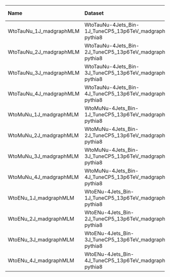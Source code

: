 | Name                    | Dataset                                                   | RunIII2024Summer24 Root Request     | Root Status                          | NanoV15 Status                       | Chained Request                                                                                                                                                                                                         |
|:------------------------|:----------------------------------------------------------|:------------------------------------|:-------------------------------------|:-------------------------------------|:------------------------------------------------------------------------------------------------------------------------------------------------------------------------------------------------------------------------|
| WtoTauNu_1J_madgraphMLM | WtoTauNu-4Jets_Bin-1J_TuneCP5_13p6TeV_madgraphMLM-pythia8 | GEN-RunIII2024Summer24wmLHEGS-00348 | $${\color{blue}\textbf{SUBMITTED}}$$ | $${\color{blue}\textbf{SUBMITTED}}$$ | [here](https://cms-pdmv-prod.web.cern.ch/mcm/requests?page=0&member_of_chain=GEN-chain_RunIII2024Summer24wmLHEGS_flowRunIII2024Summer24DRPremix_flowRunIII2024Summer24MiniAODv6_flowRunIII2024Summer24NanoAODv15-00277) |
| WtoTauNu_2J_madgraphMLM | WtoTauNu-4Jets_Bin-2J_TuneCP5_13p6TeV_madgraphMLM-pythia8 | NONE                                | $${\color{red}\textbf{MISSING}}$$    | $${\color{red}\textbf{MISSING}}$$    | N/A                                                                                                                                                                                                                     |
| WtoTauNu_3J_madgraphMLM | WtoTauNu-4Jets_Bin-3J_TuneCP5_13p6TeV_madgraphMLM-pythia8 | NONE                                | $${\color{red}\textbf{MISSING}}$$    | $${\color{red}\textbf{MISSING}}$$    | N/A                                                                                                                                                                                                                     |
| WtoTauNu_4J_madgraphMLM | WtoTauNu-4Jets_Bin-4J_TuneCP5_13p6TeV_madgraphMLM-pythia8 | NONE                                | $${\color{red}\textbf{MISSING}}$$    | $${\color{red}\textbf{MISSING}}$$    | N/A                                                                                                                                                                                                                     |
| WtoMuNu_1J_madgraphMLM  | WtoMuNu-4Jets_Bin-1J_TuneCP5_13p6TeV_madgraphMLM-pythia8  | GEN-RunIII2024Summer24wmLHEGS-00347 | $${\color{blue}\textbf{SUBMITTED}}$$ | $${\color{blue}\textbf{SUBMITTED}}$$ | [here](https://cms-pdmv-prod.web.cern.ch/mcm/requests?page=0&member_of_chain=GEN-chain_RunIII2024Summer24wmLHEGS_flowRunIII2024Summer24DRPremix_flowRunIII2024Summer24MiniAODv6_flowRunIII2024Summer24NanoAODv15-00276) |
| WtoMuNu_2J_madgraphMLM  | WtoMuNu-4Jets_Bin-2J_TuneCP5_13p6TeV_madgraphMLM-pythia8  | NONE                                | $${\color{red}\textbf{MISSING}}$$    | $${\color{red}\textbf{MISSING}}$$    | N/A                                                                                                                                                                                                                     |
| WtoMuNu_3J_madgraphMLM  | WtoMuNu-4Jets_Bin-3J_TuneCP5_13p6TeV_madgraphMLM-pythia8  | NONE                                | $${\color{red}\textbf{MISSING}}$$    | $${\color{red}\textbf{MISSING}}$$    | N/A                                                                                                                                                                                                                     |
| WtoMuNu_4J_madgraphMLM  | WtoMuNu-4Jets_Bin-4J_TuneCP5_13p6TeV_madgraphMLM-pythia8  | NONE                                | $${\color{red}\textbf{MISSING}}$$    | $${\color{red}\textbf{MISSING}}$$    | N/A                                                                                                                                                                                                                     |
| WtoENu_1J_madgraphMLM   | WtoENu-4Jets_Bin-1J_TuneCP5_13p6TeV_madgraphMLM-pythia8   | GEN-RunIII2024Summer24wmLHEGS-00346 | $${\color{blue}\textbf{SUBMITTED}}$$ | $${\color{blue}\textbf{SUBMITTED}}$$ | [here](https://cms-pdmv-prod.web.cern.ch/mcm/requests?page=0&member_of_chain=GEN-chain_RunIII2024Summer24wmLHEGS_flowRunIII2024Summer24DRPremix_flowRunIII2024Summer24MiniAODv6_flowRunIII2024Summer24NanoAODv15-00275) |
| WtoENu_2J_madgraphMLM   | WtoENu-4Jets_Bin-2J_TuneCP5_13p6TeV_madgraphMLM-pythia8   | NONE                                | $${\color{red}\textbf{MISSING}}$$    | $${\color{red}\textbf{MISSING}}$$    | N/A                                                                                                                                                                                                                     |
| WtoENu_3J_madgraphMLM   | WtoENu-4Jets_Bin-3J_TuneCP5_13p6TeV_madgraphMLM-pythia8   | NONE                                | $${\color{red}\textbf{MISSING}}$$    | $${\color{red}\textbf{MISSING}}$$    | N/A                                                                                                                                                                                                                     |
| WtoENu_4J_madgraphMLM   | WtoENu-4Jets_Bin-4J_TuneCP5_13p6TeV_madgraphMLM-pythia8   | NONE                                | $${\color{red}\textbf{MISSING}}$$    | $${\color{red}\textbf{MISSING}}$$    | N/A                                                                                                                                                                                                                     |